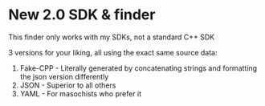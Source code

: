 # New 2.0 SDK & finder
This finder only works with my SDKs, not a standard C++ SDK

3 versions for your liking, all using the exact same source data:
1) Fake-CPP - Literally generated by concatenating strings and formatting the json version differently
2) JSON - Superior to all others
3) YAML - For masochists who prefer it